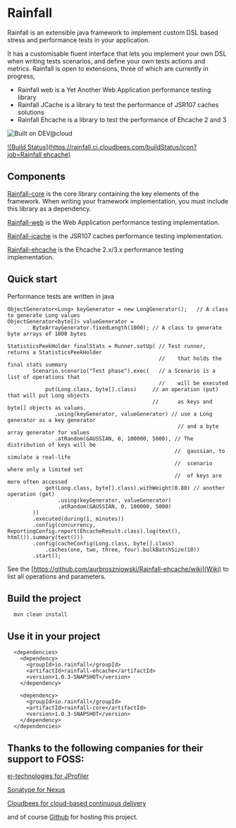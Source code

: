 Rainfall
========

Rainfall is an extensible java framework to implement custom DSL based stress and performance tests in your application.

It has a customisable fluent interface that lets you implement your own DSL when writing tests scenarios, and define your own tests actions and metrics.
Rainfall is open to extensions, three of which are currently in progress,
- Rainfall web is a Yet Another Web Application performance testing library
- Rainfall JCache is a library to test the performance of JSR107 caches solutions
- Rainfall Ehcache is a library to test the performance of Ehcache 2 and 3

![Built on DEV@cloud](https://www.cloudbees.com/sites/default/files/styles/large/public/Button-Built-on-CB-1.png?itok=3Tnkun-C)

[![Build Status](https://rainfall.ci.cloudbees.com/buildStatus/icon?job=Rainfall ehcache)](https://rainfall.ci.cloudbees.com/job/Rainfall%20ehcache/)

Components
----------
[Rainfall-core](https://github.com/aurbroszniowski/Rainfall-core) is the core library containing the key elements of the framework.
 When writing your framework implementation, you must include this library as a dependency.

[Rainfall-web](https://github.com/aurbroszniowski/Rainfall-web) is the Web Application performance testing implementation.

[Rainfall-jcache](https://github.com/aurbroszniowski/Rainfall-jcache) is the JSR107 caches performance testing implementation.

[Rainfall-ehcache](https://github.com/aurbroszniowski/Rainfall-ehcache) is the Ehcache 2.x/3.x performance testing implementation.


Quick start
-----------

Performance tests are written in java

```
ObjectGenerator<Long> keyGenerator = new LongGenerator();   // A class to generate Long values  
ObjectGenerator<byte[]> valueGenerator = 
        ByteArrayGenerator.fixedLength(1000); // A class to generate byte arrays of 1000 bytes

StatisticsPeekHolder finalStats = Runner.setUp( // Test runner, returns a StatisticsPeekHolder 
                                                //    that holds the final stats summary 
        Scenario.scenario("Test phase").exec(   // a Scenario is a list of operations that 
                                                //    will be executed
            put(Long.class, byte[].class)     // an operation (put) that will put Long objects 
                                              //      as keys and byte[] objects as values.   
               .using(keyGenerator, valueGenerator) // use a Long generator as a key generator
                                                      // and a byte array generator for values
               .atRandom(GAUSSIAN, 0, 100000, 5000), // The distribution of keys will be 
                                                     //  gaussian, to simulate a real-life 
                                                     //  scenario where only a limited set 
                                                     //  of keys are more often accessed
            get(Long.class, byte[].class).withWeight(0.80) // another operation (get)
                .using(keyGenerator, valueGenerator)
                .atRandom(GAUSSIAN, 0, 100000, 5000)
        ))
        .executed(during(1, minutes))
        .config(concurrency, ReportingConfig.report(EhcacheResult.class).log(text(), html()).summary(text()))
        .config(cacheConfig(Long.class, byte[].class)
            .caches(one, two, three, four).bulkBatchSize(10))
        .start();
```

See the [https://github.com/aurbroszniowski/Rainfall-ehcache/wiki](Wiki) to list all operations and parameters.


Build the project
-----------------
```
  mvn clean install
```

Use it in your project
----------------------
```
  <dependencies>
    <dependency>
      <groupId>io.rainfall</groupId>
      <artifactId>rainfall-ehcache</artifactId>
      <version>1.0.3-SNAPSHOT</version>
    </dependency>

    <dependency>
      <groupId>io.rainfall</groupId>
      <artifactId>rainfall-core</artifactId>
      <version>1.0.3-SNAPSHOT</version>
    </dependency>
  </dependencies>
```


Thanks to the following companies for their support to FOSS:
------------------------------------------------------------

[ej-technologies for JProfiler](http://www.ej-technologies.com/products/jprofiler/overview.html)

[Sonatype for Nexus](http://www.sonatype.org/)

[Cloudbees for cloud-based continuous delivery](https://www.cloudbees.com/)

and of course [Github](https://github.com/) for hosting this project.


